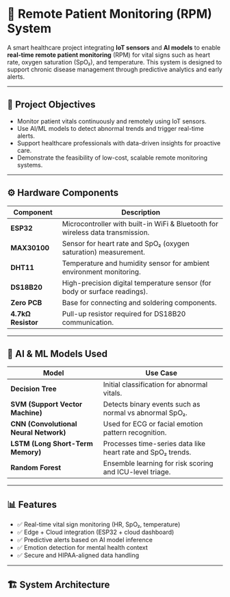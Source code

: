 # 🧠 Remote Patient Monitoring (RPM) System

A smart healthcare project integrating **IoT sensors** and **AI models** to enable **real-time remote patient monitoring** (RPM) for vital signs such as heart rate, oxygen saturation (SpO₂), and temperature. This system is designed to support chronic disease management through predictive analytics and early alerts.

---

## 📌 Project Objectives

- Monitor patient vitals continuously and remotely using IoT sensors.
- Use AI/ML models to detect abnormal trends and trigger real-time alerts.
- Support healthcare professionals with data-driven insights for proactive care.
- Demonstrate the feasibility of low-cost, scalable remote monitoring systems.

---

## ⚙️ Hardware Components

| Component | Description |
|----------|-------------|
| **ESP32** | Microcontroller with built-in WiFi & Bluetooth for wireless data transmission. |
| **MAX30100** | Sensor for heart rate and SpO₂ (oxygen saturation) measurement. |
| **DHT11** | Temperature and humidity sensor for ambient environment monitoring. |
| **DS18B20** | High-precision digital temperature sensor (for body or surface readings). |
| **Zero PCB** | Base for connecting and soldering components. |
| **4.7kΩ Resistor** | Pull-up resistor required for DS18B20 communication. |

---

## 🧠 AI & ML Models Used

| Model | Use Case |
|-------|----------|
| **Decision Tree** | Initial classification for abnormal vitals. |
| **SVM (Support Vector Machine)** | Detects binary events such as normal vs abnormal SpO₂. |
| **CNN (Convolutional Neural Network)** | Used for ECG or facial emotion pattern recognition. |
| **LSTM (Long Short-Term Memory)** | Processes time-series data like heart rate and SpO₂ trends. |
| **Random Forest** | Ensemble learning for risk scoring and ICU-level triage. |

---

## 📊 Features

- ✅ Real-time vital sign monitoring (HR, SpO₂, temperature)
- ✅ Edge + Cloud integration (ESP32 + cloud dashboard)
- ✅ Predictive alerts based on AI model inference
- ✅ Emotion detection for mental health context
- ✅ Secure and HIPAA-aligned data handling

---

## 🏗️ System Architecture

